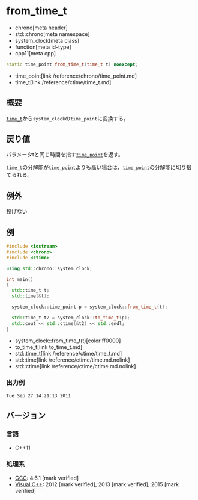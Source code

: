 # from_time_t
* chrono[meta header]
* std::chrono[meta namespace]
* system_clock[meta class]
* function[meta id-type]
* cpp11[meta cpp]

```cpp
static time_point from_time_t(time_t t) noexcept;
```
* time_point[link /reference/chrono/time_point.md]
* time_t[link /reference/ctime/time_t.md]

## 概要
[`time_t`](/reference/ctime/time_t.md)から`system_clock`の`time_point`に変換する。


## 戻り値
パラメータtと同じ時間を指す[`time_point`](/reference/chrono/time_point.md)を返す。

[`time_t`](/reference/ctime/time_t.md)の分解能が[`time_point`](/reference/chrono/time_point.md)よりも高い場合は、[`time_point`](/reference/chrono/time_point.md)の分解能に切り捨てられる。


## 例外
投げない


## 例
```cpp example
#include <iostream>
#include <chrono>
#include <ctime>

using std::chrono::system_clock;

int main()
{
  std::time_t t;
  std::time(&t);

  system_clock::time_point p = system_clock::from_time_t(t);

  std::time_t t2 = system_clock::to_time_t(p);
  std::cout << std::ctime(&t2) << std::endl;
}
```
* system_clock::from_time_t(t)[color ff0000]
* to_time_t[link to_time_t.md]
* std::time_t[link /reference/ctime/time_t.md]
* std::time[link /reference/ctime/time.md.nolink]
* std::ctime[link /reference/ctime/ctime.md.nolink]

### 出力例
```
Tue Sep 27 14:21:13 2011
```

## バージョン
### 言語
- C++11

### 処理系
- [GCC](/implementation.md#gcc): 4.6.1 [mark verified]
- [Visual C++](/implementation.md#visual_cpp): 2012 [mark verified], 2013 [mark verified], 2015 [mark verified]
